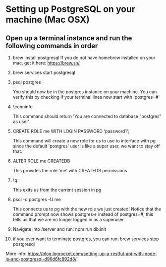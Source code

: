 # Setting up PostgreSQL on your machine (Mac OSX)

## Open up a terminal instance and run the following commands in order

1. brew install postgresql
    If you do not have homebrew installed on your mac, get it here: https://brew.sh/

2. brew services start postgresql

3. psql postgres

    You should now be in the postgres instance on your machine. 
    You can verify this by checking if your terminal lines now start with 'postgres=#'

4. \conninfo

    This command should return 'You are connected to database "postgres" as user'

5. CREATE ROLE me WITH LOGIN PASSWORD 'password1';

    This command will create a new role for us to use to interface with pg since the default 'postgres' user is like a super user, we want to stay off that.

6. ALTER ROLE me CREATEDB

    This provides the role 'me' with CREATEDB permissions

7. \q

    This exits us from the current session in pg

8. psql -d postgres -U me
    
    This connects us to pg with the new role we just created!
    Notice that the command prompt now shows postgres=> instead of postgres=#, this tells us that we are no longer logged in as a superuser.

9. Navigate into /server and run: npm run db:init

10. if you ever want to terminate postgres, you can run:
    brew services stop postgresql

More info: https://blog.logrocket.com/setting-up-a-restful-api-with-node-js-and-postgresql-d96d6fc892d8/



